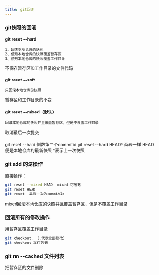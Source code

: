 ```yaml
---
title: git回滚
---
```

### git快照的回滚
#### git reset --hard
``` bash
1、回滚本地仓库的快照
2、使用本地仓库的快照覆盖暂存区
3、使用本地仓库的快照覆盖工作目录
```
不保存暂存区和工作目录的文件代码
#### git reset --soft
```bash
只回滚本地仓库的快照
```
暂存区和工作目录的不变
#### git reset --mixed（默认）
```bash
回滚本地仓库的快照并且覆盖暂存区，但是不覆盖工作目录
```
取消最后一次提交
####
git reset --hard 倒数第二个commitid
git reset --hard HEAD^
两者一样
HEAD便是本地仓库的最新快照
^表示上一次快照
### git add 的逆操作
直接操作：
```bash
git reset --mixed HEAD  mixed 可省略
git reset HEAD
git reset  最后一次的commitId
```
mixed回滚本地仓库的快照并且覆盖暂存区，但是不覆盖工作目录
### 回滚所有的修改操作
用暂存区覆盖工作目录
```bash
git checkout. （.代表全部修改）
git checkout 文件列表
```
### git rm --cached  文件列表
把暂存区的文件删除

